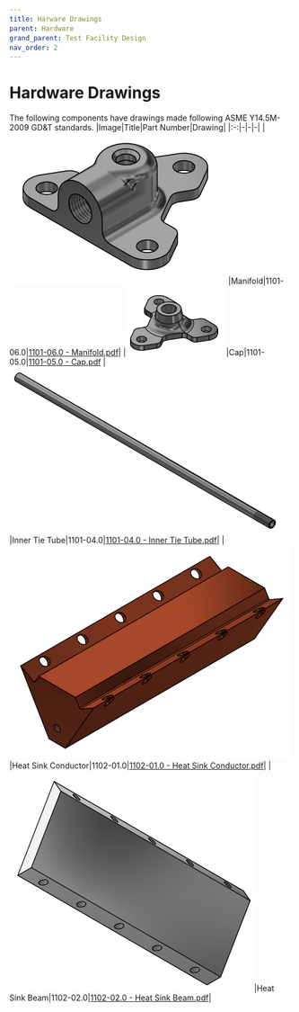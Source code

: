 ```yaml
---
title: Harware Drawings
parent: Hardware
grand_parent: Test Facility Design
nav_order: 2
---
```


# Hardware Drawings
The following components have drawings made following ASME Y14.5M-2009 GD&T standards.
|Image|Title|Part Number|Drawing|
|:-:|-|-|-|
|![Manifold](../../../assets/images/Manifold.png)|Manifold|1101-06.0|[1101-06.0 - Manifold.pdf](../../../assets/drawings/1101-06.0%20-%20Manifold.pdf)|
|![Cap](../../../assets/images/Cap.png)|Cap|1101-05.0|[1101-05.0 - Cap.pdf](drawings/1101-05.0%20-%20Cap.pdf)
|![Inner Tie Tube](../../../assets/images/Inner%20Tie%20Tube.png)|Inner Tie Tube|1101-04.0|[1101-04.0 - Inner Tie Tube.pdf](../../../assets/drawings/1101-04.0%20-%20Inner%20Tie%20Tube.pdf)|
|![Heat Sink Conductor](../../../assets/images/Heat%20Sink%20Conductor.png)|Heat Sink Conductor|1102-01.0|[1102-01.0 - Heat Sink Conductor.pdf](../../../assets/drawings/1102-01.0%20-%20Heat%20Sink%20Conductor.pdf)|
|![Heat Sink Beam](../../../assets/images/Heat%20Sink%20Beam.PNG)|Heat Sink Beam|1102-02.0|[1102-02.0 - Heat Sink Beam.pdf](../../../assets/drawings/1102-02.0%20-%20Heat%20Sink%20Beam.pdf)|